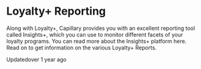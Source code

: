 # Loyalty+ Reporting

Along with Loyalty+, Capillary provides you with an excellent reporting tool called Insights+, which you can use to monitor different facets of your loyalty programs. You can read more about the Insights+ platform here. Read on to get information on the various Loyalty+ Reports.

Updatedover 1 year ago
